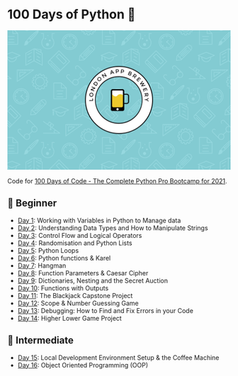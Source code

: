# 100 Days of Python 🐍

![wallpaper](wallpaper.png)

Code for [100 Days of Code - The Complete Python Pro Bootcamp for 2021](https://www.udemy.com/course/100-days-of-code).

## 🔰 Beginner

- [Day 1](day001-014/day001): Working with Variables in Python to Manage data
- [Day 2](day001-014/day002): Understanding Data Types and How to Manipulate Strings
- [Day 3](day001-014/day003): Control Flow and Logical Operators
- [Day 4](day001-014/day004): Randomisation and Python Lists
- [Day 5](day001-014/day005): Python Loops
- [Day 6](day001-014/day006): Python functions & Karel
- [Day 7](day001-014/day007): Hangman
- [Day 8](day001-014/day008): Function Parameters & Caesar Cipher
- [Day 9](day001-014/day009): Dictionaries, Nesting and the Secret Auction
- [Day 10](day001-014/day010): Functions with Outputs
- [Day 11](day001-014/day011): The Blackjack Capstone Project
- [Day 12](day001-014/day012): Scope & Number Guessing Game
- [Day 13](day001-014/day013): Debugging: How to Find and Fix Errors in your Code
- [Day 14](day001-014/day014): Higher Lower Game Project

## 💪 Intermediate

- [Day 15](day015-058/day015): Local Development Environment Setup & the Coffee Machine
- [Day 16](day015-058//day016): Object Oriented Programming (OOP)